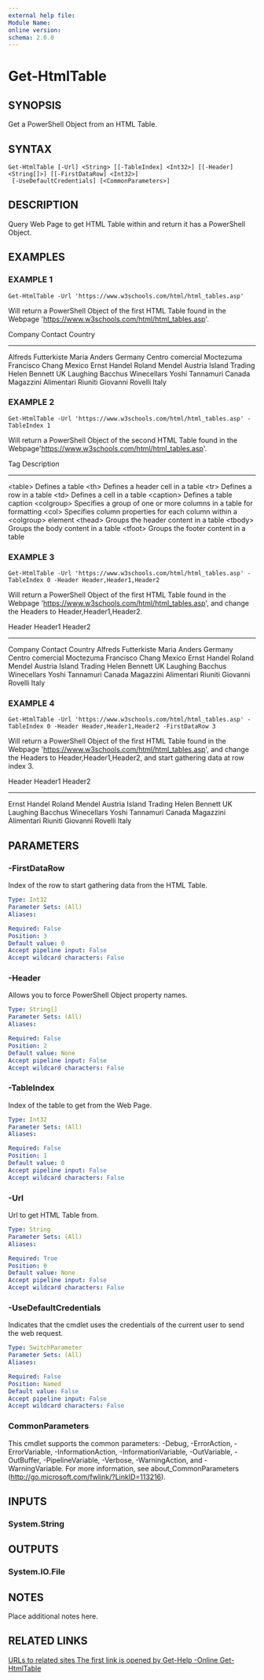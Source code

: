 ```yaml
---
external help file:
Module Name:
online version:
schema: 2.0.0
---
```


# Get-HtmlTable

## SYNOPSIS
Get a PowerShell Object from an HTML Table.

## SYNTAX

```
Get-HtmlTable [-Url] <String> [[-TableIndex] <Int32>] [[-Header] <String[]>] [[-FirstDataRow] <Int32>]
 [-UseDefaultCredentials] [<CommonParameters>]
```

## DESCRIPTION
Query Web Page to get HTML Table within and return it has a PowerShell Object.

## EXAMPLES

### EXAMPLE 1
```
Get-HtmlTable -Url 'https://www.w3schools.com/html/html_tables.asp'
```

Will return a PowerShell Object of the first HTML Table found in the Webpage 'https://www.w3schools.com/html/html_tables.asp'.

Company                      Contact          Country
-------                      -------          -------
Alfreds Futterkiste          Maria Anders     Germany
Centro comercial Moctezuma   Francisco Chang  Mexico
Ernst Handel                 Roland Mendel    Austria
Island Trading               Helen Bennett    UK
Laughing Bacchus Winecellars Yoshi Tannamuri  Canada
Magazzini Alimentari Riuniti Giovanni Rovelli Italy

### EXAMPLE 2
```
Get-HtmlTable -Url 'https://www.w3schools.com/html/html_tables.asp' -TableIndex 1
```

Will return a PowerShell Object of the second HTML Table found in the Webpage'https://www.w3schools.com/html/html_tables.asp'.

Tag        Description
---        -----------
\<table\>    Defines a table
\<th\>       Defines a header cell in a table
\<tr\>       Defines a row in a table
\<td\>       Defines a cell in a table
\<caption\>  Defines a table caption
\<colgroup\> Specifies a group of one or more columns in a table for formatting
\<col\>      Specifies column properties for each column within a \<colgroup\> element
\<thead\>    Groups the header content in a table
\<tbody\>    Groups the body content in a table
\<tfoot\>    Groups the footer content in a table

### EXAMPLE 3
```
Get-HtmlTable -Url 'https://www.w3schools.com/html/html_tables.asp' -TableIndex 0 -Header Header,Header1,Header2
```

Will return a PowerShell Object of the first HTML Table found in the Webpage 'https://www.w3schools.com/html/html_tables.asp', and change the Headers to Header,Header1,Header2.

Header                       Header1          Header2
------                       -------          -------
Company                      Contact          Country
Alfreds Futterkiste          Maria Anders     Germany
Centro comercial Moctezuma   Francisco Chang  Mexico
Ernst Handel                 Roland Mendel    Austria
Island Trading               Helen Bennett    UK
Laughing Bacchus Winecellars Yoshi Tannamuri  Canada
Magazzini Alimentari Riuniti Giovanni Rovelli Italy

### EXAMPLE 4
```
Get-HtmlTable -Url 'https://www.w3schools.com/html/html_tables.asp' -TableIndex 0 -Header Header,Header1,Header2 -FirstDataRow 3
```

Will return a PowerShell Object of the first HTML Table found in the Webpage 'https://www.w3schools.com/html/html_tables.asp', and change the Headers to Header,Header1,Header2, and start gathering data at row index 3.

Header                       Header1          Header2
------                       -------          -------
Ernst Handel                 Roland Mendel    Austria
Island Trading               Helen Bennett    UK
Laughing Bacchus Winecellars Yoshi Tannamuri  Canada
Magazzini Alimentari Riuniti Giovanni Rovelli Italy

## PARAMETERS

### -FirstDataRow
Index of the row to start gathering data from the HTML Table.

```yaml
Type: Int32
Parameter Sets: (All)
Aliases:

Required: False
Position: 3
Default value: 0
Accept pipeline input: False
Accept wildcard characters: False
```

### -Header
Allows you to force PowerShell Object property names.

```yaml
Type: String[]
Parameter Sets: (All)
Aliases:

Required: False
Position: 2
Default value: None
Accept pipeline input: False
Accept wildcard characters: False
```

### -TableIndex
Index of the table to get from the Web Page.

```yaml
Type: Int32
Parameter Sets: (All)
Aliases:

Required: False
Position: 1
Default value: 0
Accept pipeline input: False
Accept wildcard characters: False
```

### -Url
Url to get HTML Table from.

```yaml
Type: String
Parameter Sets: (All)
Aliases:

Required: True
Position: 0
Default value: None
Accept pipeline input: False
Accept wildcard characters: False
```

### -UseDefaultCredentials
Indicates that the cmdlet uses the credentials of the current user to send the web request.

```yaml
Type: SwitchParameter
Parameter Sets: (All)
Aliases:

Required: False
Position: Named
Default value: False
Accept pipeline input: False
Accept wildcard characters: False
```

### CommonParameters
This cmdlet supports the common parameters: -Debug, -ErrorAction, -ErrorVariable, -InformationAction, -InformationVariable, -OutVariable, -OutBuffer, -PipelineVariable, -Verbose, -WarningAction, and -WarningVariable. For more information, see about_CommonParameters (http://go.microsoft.com/fwlink/?LinkID=113216).

## INPUTS

### System.String
## OUTPUTS

### System.IO.File
## NOTES
Place additional notes here.

## RELATED LINKS

[URLs to related sites
The first link is opened by Get-Help -Online Get-HtmlTable]()

